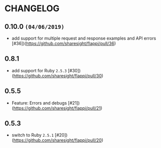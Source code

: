 # CHANGELOG

## 0.10.0 `(04/06/2019)`

 * add support for multiple request and response examples and API errors [#36])(https://github.com/sharesight/flappi/pull/36)

## 0.8.1

 * add support for Ruby `2.5.3` [#30])(https://github.com/sharesight/flappi/pull/30)

## 0.5.5

 * Feature: Errors and debugs [#21])(https://github.com/sharesight/flappi/pull/21)

## 0.5.3

 * switch to Ruby `2.5.1` [#20])(https://github.com/sharesight/flappi/pull/20)
